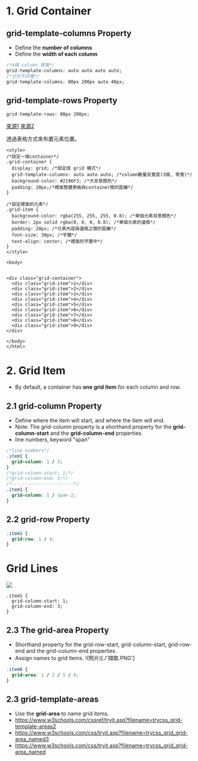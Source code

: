 # 1. Grid Container
## grid-template-columns Property
-  Define the **number of columns** 
-  Define the **width of each column**
```css
/*4個 column 等寬*/
grid-template-columns: auto auto auto auto;
/*分別不同寬*/
grid-template-columns: 80px 200px auto 40px;
```
## grid-template-rows Property
```
grid-template-rows: 80px 200px;
```
[來源1](https://www.youtube.com/watch?v=lI81W0A-GUc)
[來源2](https://www.w3schools.com/css/css_grid.asp)

透過表格方式來布置元素位置。

```
<style>
/*設定一個container*/
.grid-container {
  display: grid; /*設定成 grid 模式*/
  grid-template-columns: auto auto auto; /*column數量及寬度(3個, 等寬)*/
  background-color: #2196F3; /*大背景顏色*/
  padding: 20px;/*裡面整體表格與container間的距離*/
}

/*設定裡面的元素*/
.grid-item {
  background-color: rgba(255, 255, 255, 0.8); /*單個元素背景顏色*/
  border: 2px solid rgba(0, 0, 0, 0.8); /*單個元素的邊框*/
  padding: 20px; /*元素內容與邊框之間的距離*/
  font-size: 30px; /*字體*/
  text-align: center; /*裡面的字置中*/
}
</style>

<body>


<div class="grid-container">
  <div class="grid-item">1</div>
  <div class="grid-item">2</div>
  <div class="grid-item">3</div>  
  <div class="grid-item">4</div>
  <div class="grid-item">5</div>
  <div class="grid-item">6</div>  
  <div class="grid-item">7</div>
  <div class="grid-item">8</div>
  <div class="grid-item">9</div>  
</div>

</body>
</html>

```
# 2. Grid Item
- By default, a container has **one grid item** for each column and row.
## 2.1 grid-column Property
- Define where the item will start, and where the item will end.
- Note: The grid-column property is a shorthand property for the **grid-column-start** and the **grid-column-end** properties.
- line numbers,  keyword "span" 

```css
/*line numbers*/
.item1 {
  grid-column: 1 / 3;
}
/*grid-column-start: 1;*/
/*grid-column-end: 3;*/
/*-----------------------*/
.item1 {
  grid-column: 1 / span 2;
}
```
## 2.2 grid-row Property
```css
.item1 {
  grid-row: 1 / 4;
}
```
# Grid Lines
<img src = 'https://www.w3schools.com/css/grid_lines.png'>

```
.item1 {
  grid-column-start: 1;
  grid-column-end: 3;
}
```
## 2.3 The grid-area Property
- Shorthand property for the grid-row-start, grid-column-start, grid-row-end and the grid-column-end properties.
- Assign names to grid items.
!(照片)[./'擷取.PNG']
```css
.item8 {
  grid-area: 1 / 2 / 5 / 6;
}
```

## 2.3 grid-template-areas
- Use the **grid-area** to name grid items.
- https://www.w3schools.com/cssref/tryit.asp?filename=trycss_grid-template-areas2
- https://www.w3schools.com/css/tryit.asp?filename=trycss_grid_grid-area_named3
- https://www.w3schools.com/css/tryit.asp?filename=trycss_grid_grid-area_named

